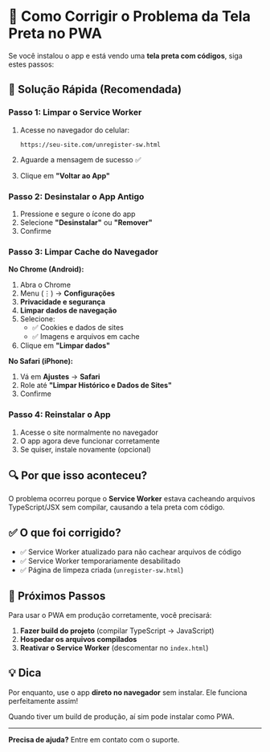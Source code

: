 # 🔧 Como Corrigir o Problema da Tela Preta no PWA

Se você instalou o app e está vendo uma **tela preta com códigos**, siga estes passos:

## 📱 Solução Rápida (Recomendada)

### **Passo 1: Limpar o Service Worker**

1. Acesse no navegador do celular:
   ```
   https://seu-site.com/unregister-sw.html
   ```

2. Aguarde a mensagem de sucesso ✅

3. Clique em **"Voltar ao App"**

### **Passo 2: Desinstalar o App Antigo**

1. Pressione e segure o ícone do app
2. Selecione **"Desinstalar"** ou **"Remover"**
3. Confirme

### **Passo 3: Limpar Cache do Navegador**

**No Chrome (Android):**
1. Abra o Chrome
2. Menu (⋮) → **Configurações**
3. **Privacidade e segurança**
4. **Limpar dados de navegação**
5. Selecione:
   - ✅ Cookies e dados de sites
   - ✅ Imagens e arquivos em cache
6. Clique em **"Limpar dados"**

**No Safari (iPhone):**
1. Vá em **Ajustes** → **Safari**
2. Role até **"Limpar Histórico e Dados de Sites"**
3. Confirme

### **Passo 4: Reinstalar o App**

1. Acesse o site normalmente no navegador
2. O app agora deve funcionar corretamente
3. Se quiser, instale novamente (opcional)

## 🔍 Por que isso aconteceu?

O problema ocorreu porque o **Service Worker** estava cacheando arquivos TypeScript/JSX sem compilar, causando a tela preta com código.

## ✅ O que foi corrigido?

- ✅ Service Worker atualizado para não cachear arquivos de código
- ✅ Service Worker temporariamente desabilitado
- ✅ Página de limpeza criada (`unregister-sw.html`)

## 🚀 Próximos Passos

Para usar o PWA em produção corretamente, você precisará:

1. **Fazer build do projeto** (compilar TypeScript → JavaScript)
2. **Hospedar os arquivos compilados**
3. **Reativar o Service Worker** (descomentar no `index.html`)

## 💡 Dica

Por enquanto, use o app **direto no navegador** sem instalar. Ele funciona perfeitamente assim! 

Quando tiver um build de produção, aí sim pode instalar como PWA.

---

**Precisa de ajuda?** Entre em contato com o suporte.
